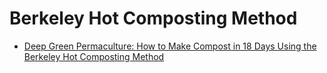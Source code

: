# Berkeley Hot Composting Method

- [Deep Green Permaculture: How to Make Compost in 18 Days Using the Berkeley Hot Composting Method](https://deepgreenpermaculture.com/diy-instructions/hot-compost-composting-in-18-days/)